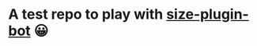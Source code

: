 # A test repo to play with [size-plugin-bot](https://github.com/kuldeepkeshwar/size-plugin-bot) 😀



